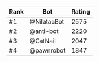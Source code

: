 Rank|Bot|Rating
---|---|---
#1|@NilatacBot|2575
#2|@anti-bot|2220
#3|@CatNail|2047
#4|@pawnrobot|1847
